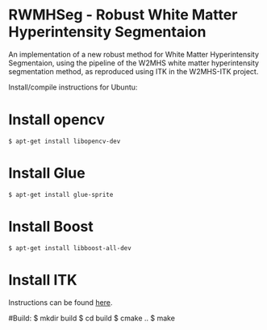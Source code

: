 # RWMHSeg - Robust White Matter Hyperintensity Segmentaion
An implementation of a new robust method for White Matter Hyperintensity Segmentaion, using the pipeline of the W2MHS white matter hyperintensity segmentation method, as reproduced using ITK in the W2MHS-ITK project.

Install/compile instructions for Ubuntu:

# Install opencv
    $ apt-get install libopencv-dev

# Install Glue
    $ apt-get install glue-sprite

# Install Boost	 
    $ apt-get install libboost-all-dev

# Install ITK	
Instructions can be found [here](https://itk.org/Wiki/ITK_Configuring_and_Building_for_Ubuntu_Linux#Installing_ITK_from_Ubuntu_packages).

#Build:
    $ mkdir build
    $ cd build
    $ cmake ..
    $ make
